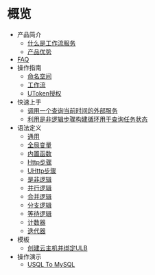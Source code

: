 
# 概览


* 产品简介
    * [什么是工作流服务](/stepflow/introduction/concept)
    * [产品优势](/stepflow/introduction/advantages)
* [FAQ](/stepflow/faq)
* 操作指南
    * [命名空间](/stepflow/guide/namespace)
    * [工作流](/stepflow/guide/workflow)
    * [UToken授权](/stepflow/guide/authorize)
* 快速上手
    * [调用一个查询当前时间的外部服务](/stepflow/quickstart/getcurrenttime)
    * [利用是非逻辑步骤构建循环用于查询任务状态](/stepflow/quickstart/checkstatus)
* 语法定义
    * [通用](/stepflow/defination/common)
    * [全局变量](/stepflow/defination/global)
    * [内置函数](/stepflow/defination/innerfunction)
    * [Http步骤](/stepflow/defination/httpactivity)
    * [UHttp步骤](/stepflow/defination/uhttpactivity)
    * [是非逻辑](/stepflow/defination/bool)
    * [并行逻辑](/stepflow/defination/splite)
    * [合并逻辑](/stepflow/defination/merge)
    * [分支逻辑](/stepflow/defination/switch)
    * [等待逻辑](/stepflow/defination/wait)
    * [计数器](/stepflow/defination/plus)
    * [迭代器](/stepflow/defination/iterator)
* 模板
    * [创建云主机并绑定ULB](/stepflow/sample/addulbrserver)
* 操作演示
    * [USQL To MySQL](/stepflow/demo/usqltomysql)
